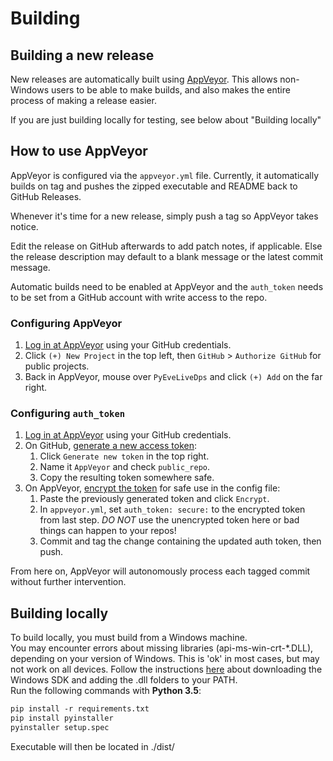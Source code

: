 # Building

## Building a new release

New releases are automatically built using [AppVeyor](https://www.appveyor.com).  This allows non-Windows users to be able to make builds, and also makes the entire process of making a release easier.

If you are just building locally for testing, see below about "Building locally"

## How to use AppVeyor

AppVeyor is configured via the `appveyor.yml` file.  Currently, it automatically builds on tag and pushes the zipped executable and README back to GitHub Releases.

Whenever it's time for a new release, simply push a tag so AppVeyor takes notice.

Edit the release on GitHub afterwards to add patch notes, if applicable.  Else the release description may default to a blank message or the latest commit message.

Automatic builds need to be enabled at AppVeyor and the `auth_token` needs to be set from a GitHub account with write access to the repo.

### Configuring AppVeyor

1. [Log in at AppVeyor](https://ci.appveyor.com) using your GitHub credentials.
2. Click `(+) New Project` in the top left, then `GitHub` > `Authorize GitHub` for public projects.
3. Back in AppVeyor, mouse over `PyEveLiveDps` and click `(+) Add` on the far right.

### Configuring `auth_token`

1. [Log in at AppVeyor](https://ci.appveyor.com) using your GitHub credentials.
2. On GitHub, [generate a new access token](https://github.com/settings/tokens):
    1. Click `Generate new token` in the top right.
    2. Name it `AppVeyor` and check `public_repo`.
    3. Copy the resulting token somewhere safe.
3. On AppVeyor, [encrypt the token](https://ci.appveyor.com/tools/encrypt) for safe use in the config file:
    1. Paste the previously generated token and click `Encrypt`.
    2. In `appveyor.yml`, set `auth_token: secure:` to the encrypted token from last step.  *DO NOT* use the unencrypted token here or bad things can happen to your repos!
    3. Commit and tag the change containing the updated auth token, then push.

From here on, AppVeyor will autonomously process each tagged commit without further intervention.

## Building locally

To build locally, you must build from a Windows machine.  
You may encounter errors about missing libraries (api-ms-win-crt-*.DLL), depending on your version of Windows.  This is 'ok' in most cases, but may not work on all devices.  Follow the instructions [here](https://github.com/pyinstaller/pyinstaller/issues/1566) about downloading the Windows SDK and adding the .dll folders to your PATH.  
Run the following commands with **Python 3.5**:

```txt
pip install -r requirements.txt
pip install pyinstaller
pyinstaller setup.spec
```

Executable will then be located in ./dist/
